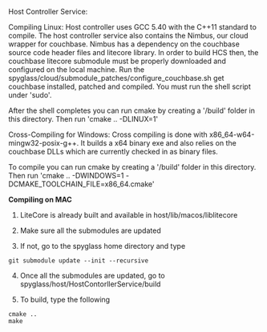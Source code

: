 Host Controller Service:

Compiling Linux:
Host controller uses GCC 5.40 with the C++11 standard to compile.
The host controller service also contains the Nimbus, our cloud wrapper for couchbase. Nimbus has a dependency on the
couchbase source code header files and litecore library. In order to build HCS then, the couchbase litecore submodule must
be properly downloaded and configured on the local machine. Run the spyglass/cloud/submodule_patches/configure_couchbase.sh
get couchbase installed, patched and compiled. You must run the shell script under 'sudo'.

After the shell completes you can run cmake by creating a '/build' folder in this directory. Then run 'cmake .. -DLINUX=1'

Cross-Compiling for Windows:
Cross compiling is done with x86_64-w64-mingw32-posix-g++. It builds a x64 binary exe and also relies on the couchbase DLLs
which are currently checked in as binary files.

To compile you can run cmake by creating a '/build' folder in this directory. Then run 'cmake .. -DWINDOWS=1 -DCMAKE_TOOLCHAIN_FILE=x86_64.cmake'

**Compiling on MAC**

1) LiteCore is already built and available in host/lib/macos/liblitecore

2) Make sure all the submodules are updated

3) If not, go to the spyglass home directory and type

```
git submodule update --init --recursive
```

4) Once all the submodules are updated, go to spyglass/host/HostContorllerService/build

5) To build, type the following

```
cmake ..
make
```
